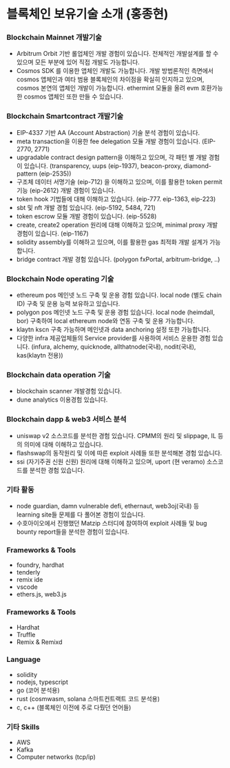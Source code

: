 # 블록체인 보유기술 소개 (홍종현)

### Blockchain Mainnet 개발기술
- Arbitrum Orbit 기반 롤업체인 개발 경험이 있습니다. 전체적인 개발설계를 할 수 있으며 모든 부분에 있어 직접 개발도 가능합니다.
- Cosmos SDK 를 이용한 앱체인 개발도 가능합니다. 개발 방법론적인 측면에서 cosmos 앱체인과 여타 범용 블록체인의 차이점을 확실히 인지하고 있으며, cosmos 본연의 앱체인 개발이 가능합니다. ethermint 모듈을 올려 evm 호환가능한 cosmos 앱체인 또한 만들 수 있습니다.
  


### Blockchain Smartcontract 개발기술
- EIP-4337 기반 AA (Account Abstraction) 기술 분석 경험이 있습니다.
- meta transaction을 이용한 fee delegation 모듈 개발 경험이 있습니다. (EIP-2770, 2771)
- upgradable contract design pattern을 이해하고 있으며, 각 패턴 별 개발 경험이 있습니다. (transparency, uups (eip-1937), beacon-proxy, diamond-pattern (eip-2535))
- 구조체 데이터 서명기술 (eip-712) 을 이해하고 있으며, 이를 활용한 token permit 기능 (eip-2612) 개발 경험이 있습니다.
- token hook 기법들에 대해 이해하고 있습니다. (eip-777. eip-1363, eip-223)
- sbt 및 nft 개발 경험 있습니다. (eip-5192, 5484, 721)
- token escrow 모듈 개발 경험이 있습니다. (eip-5528)
- create, create2 operation 원리에 대해 이해하고 있으며, minimal proxy 개발 경험이 있습니다. (eip-1167)
- solidity assembly를 이해하고 있으며, 이를 활용한 gas 최적화 개발 설계가 가능합니다.
- bridge contract 개발 경험 있습니다. (polygon fxPortal, arbitrum-bridge, ..)
  


### Blockchain Node operating 기술
- ethereum pos 메인넷 노드 구축 및 운용 경험 있습니다. local node (별도 chain ID) 구축 및 운용 능력 보유하고 있습니다.
- polygon pos 메인넷 노드 구축 및 운용 경험 있습니다. local node (heimdall, bor) 구축하여 local ethereum node와 연동 구축 및 운용 가능합니다.
- klaytn kscn 구축 가능하며 메인넷과 data anchoring 설정 또한 가능합니다.
- 다양한 infra 제공업체들의 Service provider를 사용하여 서비스 운용한 경험 있습니다.
  (infura, alchemy, quicknode, allthatnode(국내), nodit(국내), kas(klaytn 전용))


### Blockchain data operation 기술
- blockchain scanner 개발경험 있습니다.
- dune analytics 이용경험 있습니다.


### Blockchain dapp & web3 서비스 분석
- uniswap v2 소스코드를 분석한 경험 있습니다. CPMM의 원리 및 slippage, IL 등의 의미에 대해 이해하고 있습니다.
- flashswap의 동작원리 및 이에 따른 exploit 사례들 또한 분석해본 경험 있습니다.
- ssi (자기주권 신원 신원) 원리에 대해 이해하고 있으며, uport (현 veramo) 소스코드를 분석한 경험 있습니다.



### 기타 활동
- node guardian, damn vulnerable defi, ethernaut, web3oj(국내) 등 learning site들 문제를 다 풀어본 경험이 있습니다.
- 수호아이오에서 진행했던 Matzip 스터디에 참여하여 exploit 사례들 및 bug bounty report들을 분석한 경험이 있습니다.



### Frameworks & Tools
- foundry, hardhat
- tenderly
- remix ide
- vscode
- ethers.js, web3.js



### Frameworks & Tools
- Hardhat
- Truffle
- Remix & Remixd



### Language
- solidity
- nodejs, typescript
- go (코어 분석용)
- rust (cosmwasm, solana 스마트컨트랙트 코드 분석용)
- c, c++ (블록체인 이전에 주로 다뤘던 언어들)



### 기타 Skills
- AWS
- Kafka
- Computer networks (tcp/ip)




